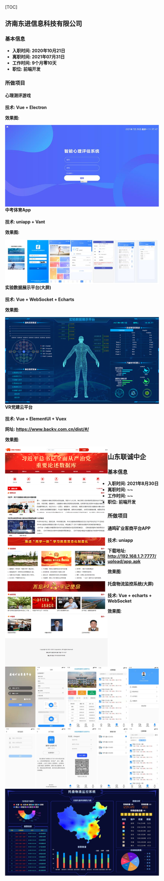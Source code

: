 [TOC]

## 济南东进信息科技有限公司

### 基本信息

- **入职时间:	2020年10月21日**
- **离职时间:    2021年07月31日**
- **工作时间:    9个月零10天**
- **职位:  前端开发**

### 所做项目

#### 心理测评游戏

**技术:  Vue + Electron**

**效果图:**

<img src="img/%E5%BF%83%E7%90%86%E8%AF%84%E4%BC%B0.jpg" style="zoom:100%;float:left;" />

#### 中考体育App

**技术:  uniapp + Vant**

 **效果图:** 

  <img src="img/%E4%B8%AD%E8%80%83%E4%BD%93%E8%82%B2.jpg" style="zoom:150%;float:left;" />

#### 实验数据展示平台(大屏)

**技术:  Vue + WebSocket + Echarts**

**效果图**:

<img src="img/%E5%AE%9E%E9%AA%8C%E5%B1%95%E7%A4%BA%E5%B9%B3%E5%8F%B0.png" style="zoom:50%;float:left" />

#### VR党建云平台

**技术:  Vue + ElementUI + Vuex**

**网址:  https://www.backv.com.cn/dist/#/**

**效果图**:

<img src="img/VR%E5%85%9A%E5%BB%BA%E4%BA%91.png" style="zoom:70%;float:left;" />

## 山东联诚中企

### 基本信息

- **入职时间:	2021年8月30日**
- **离职时间:    ~~**
- **工作时间:    ~~**
- **职位:  前端开发**

### 所做项目

#### 通鸣矿业客商平台APP

**技术:  uniapp**

**下载地址:  http://192.168.1.7:7777/upload/app.apk**

**效果图**:

<img src="img/%E9%80%9A%E9%B8%A3%E7%9F%BF%E4%B8%9A%E5%AE%A2%E5%95%86%E5%B9%B3%E5%8F%B0APP.png" style="float:left">

#### 托盘物流监控系统(大屏)

**技术:  Vue + echarts + WebSocket**

**效果图**:

<img src="img/%E6%89%98%E7%9B%98%E7%89%A9%E6%B5%81%E7%9B%91%E6%8E%A7%E7%B3%BB%E7%BB%9F.png" style="float:left;" />